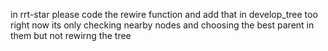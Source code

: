 in rrt-star please code the rewire function and add that in develop_tree too
right now its only checking nearby nodes and choosing the best parent in them but not rewirng the tree
